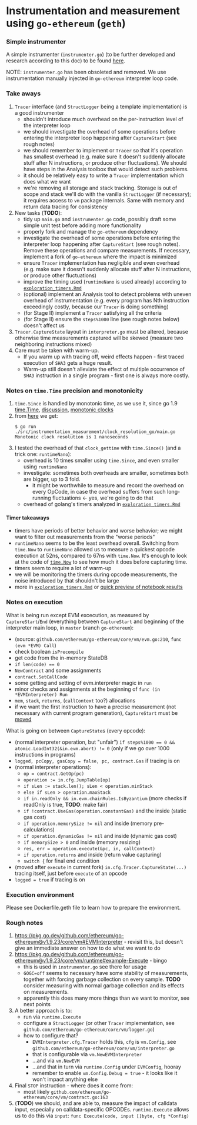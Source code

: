 # Instrumentation and measurement using `go-ethereum` (`geth`)

### Simple instrumenter

A simple instrumenter (`instrumenter.go`) (to be further developed and research according to this doc) to be found [here](/src/interumentation_measurement/geth).

NOTE: `instrumenter.go` has been obsoleted and removed. We use instrumentation manually injected in `go-ethereum` interpreter loop code.

### Take aways

1. `Tracer` interface (and `StructLogger` being a template implementation) is a good instrumenter
    - shouldn't introduce much overhead on the per-instruction level of the interpreter loop
    - we should investigate the overhead of some operations before entering the interpreter loop happening after `CaptureStart` (see rough notes)
    - we should remember to implement or `Tracer` so that it's operation has smallest overhead (e.g. make sure it doesn't suddenly allocate stuff after N instructions, or produce other fluctuations). We should have steps in the Analysis toolbox that would detect such problems.
    - it should be relatively easy to write a `Tracer` implementation which does what we want
    - we're removing all storage and stack tracking. Storage is out of scope and stack we'll do with the vanilla `StructLogger` (if necessary); it requires access to `vm` package internals. Same with memory and return data tracing for consistency
2. New tasks (**TODO**):
    - tidy up `main.go` and `instrumenter.go` code, possibly draft some simple unit test before adding more functionality
    - properly fork and manage the `go-ethereum` dependency
    - investigate the overhead of some operations before entering the interpreter loop happening after `CaptureStart` (see rough notes). Remove these operations and compare measurements. If necessary, implement a fork of `go-ethereum` where the impact is minimized
    - ensure `Tracer` implementation has negligible and even overhead (e.g. make sure it doesn't suddenly allocate stuff after N instructions, or produce other fluctuations)
    - improve the timing used (`runtimeNano` is used already) according to  [`exploration_timers.Rmd`](/src/analysis/exploration_timers.Rmd)
    - (optional) implement an Analysis tool to detect problems with uneven overhead of instrumentation (e.g. every program has Nth instruction exceedingly costly, because our `Tracer` is doing something)
    - (for Stage II) implement a `Tracer` satisfying all the criteria
    - (for Stage II) ensure the `steps%1000` line (see rough notes below) doesn't affect us
3. `Tracer.CaptureState` layout in `interpreter.go` must be altered, because otherwise time measurements captured will be skewed (measure two neighboring instructions mixed)
4. Care must be taken with warm-up.
    - If you warm up with tracing off, weird effects happen - first traced execution of `SHA3` gets a huge result.
    - Warm-up still doesn't alleviate the effect of multiple occurrence of `SHA3` instruction in a single program - first one is always more costly.

### Notes on `time.Time` precision and monotonicity

1. `time.Since` is handled by monotonic time, as we use it, since go 1.9 [time.Time](https://golang.org/pkg/time/#Time), [discussion](https://github.com/golang/go/issues/12914#issuecomment-277335863), [monotonic clocks](https://golang.org/pkg/time/#hdr-Monotonic_Clocks)
2. from [here](https://stackoverflow.com/questions/14610459/how-precise-is-gos-time-really) we get:
    ```
    $ go run ./src/instrumentation_measurement/clock_resolution_go/main.go
    Monotonic clock resolution is 1 nanoseconds
    ```
3. I tested the overhead of that `clock_gettime` with `time.Since()` (and a trick one: `runtimeNano`):
   - overhead is 10 times smaller using `time.Since`, and even smaller using `runtimeNano`
   - investigate: sometimes both overheads are smaller, sometimes both are bigger, up to 3 fold.
       - it might be worthwhile to measure and record the overhead on every OpCode, in case the overhead suffers from such long-running fluctuations <- yes, we're going to do that
   - overhead of golang's timers analyzed in [`exploration_timers.Rmd`](/src/analysis/exploration_timers.Rmd)

#### Timer takeaways

- timers have periods of better behavior and worse behavior; we might want to filter out measurements from the "worse periods"
- `runtimeNano` seems to be the least overhead overall. Switching from `time.Now` to `runtimeNano` allowed us to measure a quickest opcode execution at 52ns, compared to 67ns with `time.Now`. It's enough to look at the code of [`time.Now`](https://golang.org/src/time/time.go) to see how much it does before capturing time.
- timers seem to require a lot of warm-up
- we will be monitoring the timers during opcode measurements, the noise introduced by that shouldn't be large
- more in [`exploration_timers.Rmd`](/src/analysis/exploration_timers.Rmd) or [quick preview of notebook results](https://htmlpreview.github.io/?https://github.com/imapp-pl/gas-cost-estimator/blob/master/src/analysis/exploration_timers.nb.html)

### Notes on execution


What is being run except EVM excecution, as measured by `CaptureStart`/`End` (everything between `CaptureStart` and beginning of the interpreter main loop, in `master` branch `go-ethereum`):
- (source: `github.com/ethereum/go-ethereum/core/vm/evm.go:210`, `func (evm *EVM) Call`)
- check boolean `isPrecompile`
- get code from the in-memory StateDB
- `if len(code) == 0`
- `NewContract` and some assignments
- `contract.SetCallCode`
- some getting and setting of evm.interpreter magic in `run`
- minor checks and assignments at the beginning of `func (in *EVMInterpreter) Run`
- `mem`, `stack`, `returns`, (`callContext` too?) allocations
- if we want the first instruction to have a precise measurement (not necessary with current program generation), `CaptureStart` must be [moved](https://github.com/imapp-pl/go-ethereum/tree/wallclock)

What is going on between `CaptureState`s (every opcode):
- (normal interpreter operation, but "unfair") `if steps%1000 == 0 && atomic.LoadInt32(&in.evm.abort) != 0` (only if we go over 1000 instructions in programs)
- `logged, pcCopy, gasCopy = false, pc, contract.Gas` if tracing is on
- (normal interpreter operations):
    - `op = contract.GetOp(pc)`
    - `operation := in.cfg.JumpTable[op]`
    - `if sLen := stack.len(); sLen < operation.minStack`
    - `else if sLen > operation.maxStack`
    - `if in.readOnly && in.evm.chainRules.IsByzantium` (more checks if readOnly is true, **TODO**: make fair)
    - `if !contract.UseGas(operation.constantGas)` and the inside (static gas cost)
    - `if operation.memorySize != nil` and inside (memory pre-calculations)
    - `if operation.dynamicGas != nil` and inside (dynamic gas cost)
    - `if memorySize > 0` and inside (memory resizing)
    - `res, err = operation.execute(&pc, in, callContext)`
    - `if operation.returns` and inside (return value capturing)
    - `switch {` for final end condition
- (moved after `execute` in current fork) `in.cfg.Tracer.CaptureState(...)` tracing itself, just before `execute` of an opcode
- `logged = true` if tracing is on

### Execution environment

Please see Dockerfile.geth file to learn how to prepare the environment.


### Rough notes

1. https://pkg.go.dev/github.com/ethereum/go-ethereum@v1.9.23/core/vm#EVMInterpreter - revisit this, but doesn't give an immediate answer on how to do what we want to do
2. https://pkg.go.dev/github.com/ethereum/go-ethereum@v1.9.23/core/vm/runtime#example-Execute - bingo
    - this is used in `instrumenter.go` see there for usage
    - `GOGC=off` seems to necessary have some stability of measurements, together with forcing garbage collection on every sample. **TODO** consider measuring with normal garbage collection and its effects on measurements.
    - apparently this does many more things than we want to monitor, see next points
3. A better approach is to:
    - run via `runtime.Execute`
    - configure a `StructLogger` (or other `Tracer` implementation, see `github.com/ethereum/go-ethereum/core/vm/logger.go`)
    - how to configure that?
        - `EVMInterpreter.cfg.Tracer` holds this, `cfg` is `vm.Config`, see `github.com/ethereum/go-ethereum/core/vm/interpreter.go`
        - that is configurable via `vm.NewEVMInterpreter`
        - ...and via `vm.NewEVM`
        - ...and that in turn via `runtime.Config` under `EVMConfig`, hooray
        - remember to enable `vm.Config.Debug = true` - it looks like it won't impact anything else
4. Final `STOP` instruction - where does it come from:
    - most likely `github.com/ethereum/go-ethereum/core/vm/contract.go:163`
5. (**TODO**) we should, and are able to, measure the impact of calldata input, especially on calldata-specific OPCODEs.
    `runtime.Execute` allows us to do this via `input`: `func Execute(code, input []byte, cfg *Config)`
